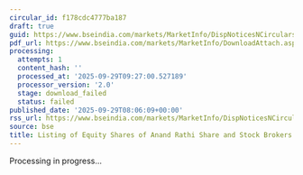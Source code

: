 ```yaml
---
circular_id: f178cdc4777ba187
draft: true
guid: https://www.bseindia.com/markets/MarketInfo/DispNoticesNCirculars.aspx?Noticeid={2D2F0398-6D6D-40C4-8945-BA86A942A44B}&noticeno=20250929-8&dt=09/29/2025&icount=8&totcount=22&flag=0
pdf_url: https://www.bseindia.com/markets/MarketInfo/DownloadAttach.aspx?id=20250929-8&attachedId=
processing:
  attempts: 1
  content_hash: ''
  processed_at: '2025-09-29T09:27:00.527189'
  processor_version: '2.0'
  stage: download_failed
  status: failed
published_date: '2025-09-29T08:06:09+00:00'
rss_url: https://www.bseindia.com/markets/MarketInfo/DispNoticesNCirculars.aspx?Noticeid={2D2F0398-6D6D-40C4-8945-BA86A942A44B}&noticeno=20250929-8&dt=09/29/2025&icount=8&totcount=22&flag=0
source: bse
title: Listing of Equity Shares of Anand Rathi Share and Stock Brokers Limited
---
```


Processing in progress...